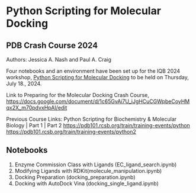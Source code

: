 # Python Scripting for Molecular Docking

## PDB Crash Course 2024

Authors: Jessica A. Nash and Paul A. Craig

Four notebooks and an environment have been set up for the IQB 2024 workshop, [Python Scripting for Molecular Docking](https://iqb.rutgers.edu/node/284) to be held on Thursday, July 18., 2024.

Link to Preparing for the Molecular Docking Crash Course, https://docs.google.com/document/d/1c65GvAi7U_iJgHCuCGWpbeCoyHMqx2X_m70pdvxHpAI/edit

Previous Course Links: Python Scripting for Biochemistry & Molecular Biology | Part 1 | Part 2 
https://pdb101.rcsb.org/train/training-events/python
https://pdb101.rcsb.org/train/training-events/python2

## Notebooks

1. Enzyme Commission Class with Ligands (EC_ligand_search.ipynb)
2. Modifying Ligands with RDKit(molecule_manipulation.ipynb)
3. Docking Preparation (docking_preparation.ipynb)
4. Docking with AutoDock Vina (docking_single_ligand.ipynb)

